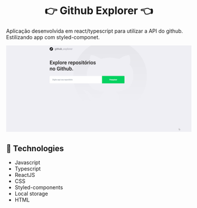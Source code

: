 <h1 align="center"> 👉 Github Explorer 👈 </h1> 

<p> Aplicação desenvolvida em react/typescript para utilizar a API do github. Estilizando app com styled-componet. </p>

<div align="center">
  <img src="./github/github-explorer.gif" alt="drop-box" />
</div>

## 🚀 Technologies
- Javascript
- Typescript
- ReactJS
- CSS
- Styled-components
- Local storage
- HTML
